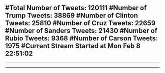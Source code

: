 #Total Number of Tweets: 120111 
#Number of Trump Tweets: 38869
#Number of Clinton Tweets: 25810
#Number of Cruz Tweets: 22659
#Number of Sanders Tweets: 21430
#Number of Rubio Tweets: 9368
#Number of Carson Tweets: 1975
#Current Stream Started at Mon Feb  8 22:51:02
---
---
---
